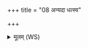 +++
title = "08 अन्यदा धत्स्व"

+++
<details><summary>मूलम् (WS)</summary>

अन्यदा धत्स्व परि धत्स्व वास इममुल्वमपलम्पामि यस्ते ।  
जरसे त्वामृषयः सं व्ययन्तु सूर्यो भगस्ते प्र तिरन्त्वायु ॥ ८ ॥
</details>